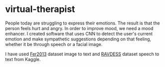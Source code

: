 # virtual-therapist
People today are struggling to express their emotions. The result is that the person feels hurt and angry. In order to improve mood, we need a mood enhancer. I created software that uses CNN to detect the user's current emotion and make sympathetic suggestions depending on that feeling, whether it be through speech or a facial image.

I have used [Fer2013]([url](https://www.kaggle.com/datasets/deadskull7/fer2013)) dataset image to text and [RAVDESS]([url](https://www.kaggle.com/datasets/uwrfkaggler/ravdess-emotional-speech-audio)https://www.kaggle.com/datasets/uwrfkaggler/ravdess-emotional-speech-audio) dataset speech to text from Kaggle.
